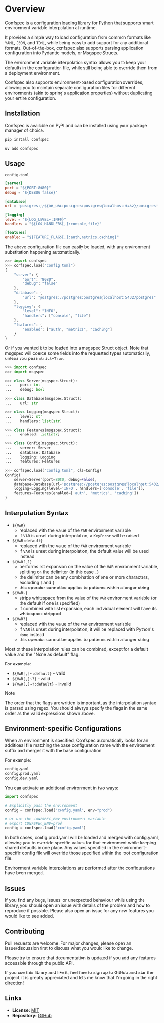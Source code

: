 # Overview
Confspec is a configuration loading library for Python that supports smart environment variable interpolation at runtime.

It provides a simple way to load configuration from common formats like `YAML`, `JSON`, and `TOML`, while being easy
to add support for any additional formats. Out-of-the-box, confspec also supports parsing application configuration
into Pydantic models, or Msgspec Structs.

The environment variable interpolation syntax allows you to keep your defaults in the configuration file, while
still being able to override them from a deployment environment.

Confspec also supports environment-based configuration overrides, allowing you to maintain separate configuration
files for different environments (akin to spring's application.properties) without duplicating your entire
configuration.

## Installation
Confspec is available on PyPI and can be installed using your package manager of choice.

```bash
pip install confspec
```
```bash
uv add confspec
```

## Usage
`config.toml`
```toml
[server]
port = "${PORT:8080}"
debug = "${DEBUG:false}"

[database]
url = "postgres://${DB_URL:postgres:postgres@localhost:5432}/postgres"

[logging]
level = "${LOG_LEVEL~:INFO}"
handlers = "${LOG_HANDLERS[,]:console,file}"

[features]
enabled = "${FEATURE_FLAGS[,]:auth,metrics,caching}"
```

The above configuration file can easily be loaded, with any environment substitution happening automatically.
```python
>>> import confspec
>>> confspec.load("config.toml")
{
    "server": {
        "port": "8080",
        "debug": "false"
    },
    "database": {
        "url": "postgres://postgres:postgres@localhost:5432/postgres"
    },
    "logging": {
        "level": "INFO",
        "handlers": ["console", "file"]
    },
    "features": {
        "enabled": ["auth", "metrics", "caching"]
    }
}
```

Or if you wanted it to be loaded into a msgspec Struct object. Note that msgspec will coerce some fields
into the requested types automatically, unless you pass `strict=True`.
```python
>>> import confspec
>>> import msgspec

>>> class Server(msgspec.Struct):
...    port: int
...    debug: bool

>>> class Database(msgspec.Struct):
...    url: str

>>> class Logging(msgspec.Struct):
...    level: str
...    handlers: list[str]

>>> class Features(msgspec.Struct):
...    enabled: list[str]

>>> class Config(msgspec.Struct):
...    server: Server
...    database: Database
...    logging: Logging
...    features: Features

>>> confspec.load("config.toml", cls=Config)
Config(
    server=Server(port=8080, debug=False),
    database=Database(url='postgres://postgres:postgres@localhost:5432/postgres'),
    logging=Logging(level='INFO', handlers=['console', 'file']),
    features=Features(enabled=['auth', 'metrics', 'caching'])
)
```

## Interpolation Syntax

- `${VAR}`
  - replaced with the value of the `VAR` environment variable
  - if `VAR` is unset during interpolation, a `KeyError` will be raised
- `${VAR:default}`
  - replaced with the value of the `VAR` environment variable
  - if `VAR` is unset during interpolation, the default value will be used instead
- `${VAR[,]}`
  - performs list expansion on the value of the `VAR` environment variable, splitting on the delimiter (in this case `,`)
  - the delimiter can be any combination of one or more characters, excluding `]` and `}`
  - this operator cannot be applied to patterns within a longer string
- `${VAR~}`
  - strips whitespace from the value of the `VAR` environment variable (or the default if one is specified)
  - if combined with list expansion, each individual element will have its whitespace stripped
- `${VAR?}`
  - replaced with the value of the `VAR` environment variable
  - if `VAR` is unset during interpolation, it will be replaced with Python's `None` instead
  - this operator cannot be applied to patterns within a longer string

Most of these interpolation rules can be combined, except for a default value and the "None as default" flag.

For example:

- `${VAR[,]~:default}` - valid
- `${VAR[,]~?}` - valid
- `${VAR[,]~?:default}` - invalid

> [!NOTE]
> The order that the flags are written is important, as the interpolation syntax is parsed using regex. You should
> always specify the flags in the same order as the valid expressions shown above.

## Environment-specific Configurations

When an environment is specified, Confspec automatically looks for an additional file matching the base
configuration name with the environment suffix and merges it with the base configuration.

For example:
```bash
config.yaml
config.prod.yaml
config.dev.yaml
```

You can activate an additional environment in two ways:
```python
import confspec

# Explicitly pass the environment
config = confspec.load("config.yaml", env="prod")

# Or use the CONFSPEC_ENV environment variable
# export CONFSPEC_ENV=prod
config = confspec.load("config.yaml")
```

In both cases, config.prod.yaml will be loaded and merged with config.yaml, allowing you to override specific values
for that environment while keeping shared defaults in one place. Any values specified in the environment-specific
config file will override those specified within the root configuration file.

Environment variable interpolations are performed after the configurations have been merged.

## Issues
If you find any bugs, issues, or unexpected behaviour while using the library, you should open an issue with
details of the problem and how to reproduce if possible. Please also open an issue for any new features
you would like to see added.

## Contributing
Pull requests are welcome. For major changes, please open an issue/discussion first to discuss what you
would like to change.

Please try to ensure that documentation is updated if you add any features accessible through the public API.

If you use this library and like it, feel free to sign up to GitHub and star the project, it is greatly appreciated
and lets me know that I'm going in the right direction!

## Links
- **License:** [MIT](https://choosealicense.com/licenses/mit/)
- **Repository:** [GitHub](https://github.com/tandemdude/confspec)
